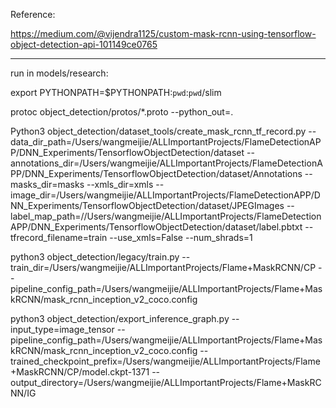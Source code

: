 Reference:

https://medium.com/@vijendra1125/custom-mask-rcnn-using-tensorflow-object-detection-api-101149ce0765

----------------------------------------------------------------------
run in models/research:

export PYTHONPATH=$PYTHONPATH:`pwd`:`pwd`/slim

protoc object_detection/protos/*.proto --python_out=.




Python3 object_detection/dataset_tools/create_mask_rcnn_tf_record.py --data_dir_path=/Users/wangmeijie/ALLImportantProjects/FlameDetectionAPP/DNN_Experiments/TensorflowObjectDetection/dataset --annotations_dir=/Users/wangmeijie/ALLImportantProjects/FlameDetectionAPP/DNN_Experiments/TensorflowObjectDetection/dataset/Annotations --masks_dir=masks --xmls_dir=xmls --image_dir=/Users/wangmeijie/ALLImportantProjects/FlameDetectionAPP/DNN_Experiments/TensorflowObjectDetection/dataset/JPEGImages --label_map_path=//Users/wangmeijie/ALLImportantProjects/FlameDetectionAPP/DNN_Experiments/TensorflowObjectDetection/dataset/label.pbtxt --tfrecord_filename=train --use_xmls=False --num_shrads=1



python3 object_detection/legacy/train.py --train_dir=/Users/wangmeijie/ALLImportantProjects/Flame+MaskRCNN/CP --pipeline_config_path=/Users/wangmeijie/ALLImportantProjects/Flame+MaskRCNN/mask_rcnn_inception_v2_coco.config


python3 object_detection/export_inference_graph.py --input_type=image_tensor --pipeline_config_path=/Users/wangmeijie/ALLImportantProjects/Flame+MaskRCNN/mask_rcnn_inception_v2_coco.config --trained_checkpoint_prefix=/Users/wangmeijie/ALLImportantProjects/Flame+MaskRCNN/CP/model.ckpt-1371 --output_directory=/Users/wangmeijie/ALLImportantProjects/Flame+MaskRCNN/IG



